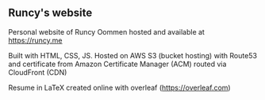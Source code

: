 ## Runcy's website
Personal website of Runcy Oommen hosted and available at https://runcy.me

Built with HTML, CSS, JS. Hosted on AWS S3 (bucket hosting) with Route53 and certificate from Amazon Certificate Manager (ACM) routed via CloudFront (CDN)

Resume in LaTeX created online with overleaf (https://overleaf.com) 
